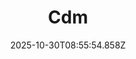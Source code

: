 ---
title: "Cdm"
description: ""
image: "/uploads/photos/1761814554851-Cdm.webp"
display: "/uploads/photos/1761814554851-Cdm-display.webp"
thumbnail: "/uploads/photos/1761814554851-Cdm-thumb.webp"
width: 6000
height: 4000
featured: true
date: 2025-10-30T08:55:54.858Z
order: 0
---